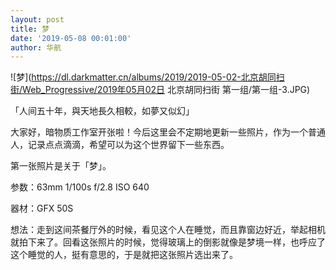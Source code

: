 ```yaml
---
layout: post
title: 梦
date: '2019-05-08 00:01:00'
author: 华航
---
```


![梦](https://dl.darkmatter.cn/albums/2019/2019-05-02-北京胡同扫街/Web_Progressive/2019年05月02日 北京胡同扫街 第一组/第一组-3.JPG)

「人间五十年，與天地長久相較，如夢又似幻」

大家好，暗物质工作室开张啦！今后这里会不定期地更新一些照片，作为一个普通人，记录点点滴滴，希望可以为这个世界留下一些东西。

第一张照片是关于「梦」。

参数：63mm 1/100s f/2.8 ISO 640

器材：GFX 50S

想法：走到这间茶餐厅外的时候，看见这个人在睡觉，而且靠窗边好近，举起相机就拍下来了。回看这张照片的时候，觉得玻璃上的倒影就像是梦境一样，也呼应了这个睡觉的人，挺有意思的，于是就把这张照片选出来了。